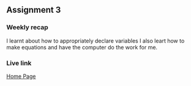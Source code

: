 ## Assignment 3

### Weekly recap

I learnt about how to appropriately declare variables
I also leart how to make equations and have the computer do the work for me.

### Live link


[Home Page](https://krisono.github.io/Spring-25--n220/week-3/index.html)